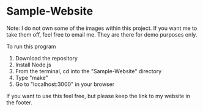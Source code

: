 # Sample-Website

Note: I do not own some of the images within this project. If you want me to take them off, feel free to email me. They are there for demo purposes only.

To run this program

1. Download the repository
2. Install Node.js
3. From the terminal, cd into the "Sample-Website" directory
4. Type "make"
5. Go to "localhost:3000" in your browser

If you want to use this feel free, but please keep the link to my website in the footer.
